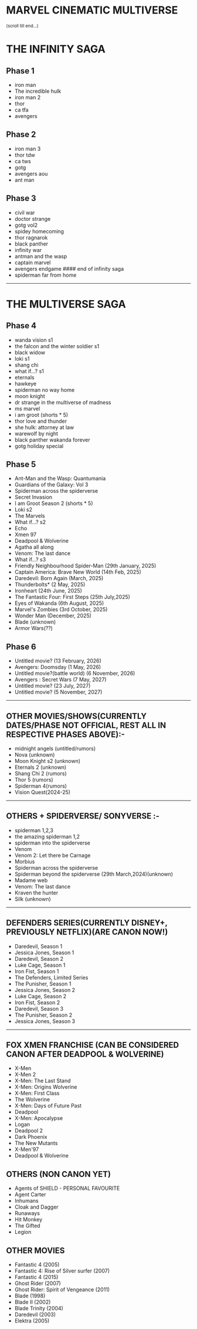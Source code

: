 # MARVEL CINEMATIC MULTIVERSE

<small>(scroll till end...)</small>

# THE INFINITY SAGA

## Phase 1

- iron man
- The incredible hulk
- iron man 2
- thor
- ca tfa
- avengers

## Phase 2

- iron man 3
- thor tdw
- ca tws
- gotg
- avengers aou
- ant man

## Phase 3

- civil war
- doctor strange
- gotg vol2
- spidey homecoming
- thor ragnarok
- black panther
- infinity war
- antman and the wasp
- captain marvel
- avengers endgame #### end of infinity saga
- spiderman far from home

<hr/>

# THE MULTIVERSE SAGA

## Phase 4

- wanda vision s1
- the falcon and the winter soldier s1
- black widow
- loki s1
- shang chi
- what if...? s1
- eternals
- hawkeye
- spiderman no way home
- moon knight
- dr strange in the multiverse of madness
- ms marvel
- i am groot (shorts \* 5)
- thor love and thunder
- she hulk: attorney at law
- warewolf by night
- black panther wakanda forever
- gotg holiday special

## Phase 5

- Ant-Man and the Wasp: Quantumania
- Guardians of the Galaxy: Vol 3
- Spiderman across the spiderverse
- Secret Invasion
- I am Groot Season 2 (shorts \* 5)
- Loki s2
- The Marvels
- What if...? s2
- Echo
- Xmen 97
- Deadpool & Wolverine
- Agatha all along
- Venom: The last dance
- What if...? s3
- Friendly Neighbourhood Spider-Man (29th January, 2025)
- Captain America: Brave New World (14th Feb, 2025)
- Daredevil: Born Again (March, 2025)
- Thunderbolts\* (2 May, 2025)
- Ironheart (24th June, 2025)
- The Fantastic Four: First Steps (25th July,2025)
- Eyes of Wakanda (6th August, 2025)
- Marvel's Zombies (3rd October, 2025)
- Wonder Man (December, 2025)
- Blade (unknown)
- Armor Wars(??)

## Phase 6

- Untitled movie? (13 February, 2026)
- Avengers: Doomsday (1 May, 2026)
- Untitled movie?(battle world) (6 November, 2026)
- Avengers : Secret Wars (7 May, 2027)
- Untitled movie? (23 July, 2027)
- Untitled movie? (5 November, 2027)

<hr>

## OTHER MOVIES/SHOWS(CURRENTLY DATES/PHASE NOT OFFICIAL, REST ALL IN RESPECTIVE PHASES ABOVE):-

- midnight angels (untitled/rumors)
- Nova (unknown)
- Moon Knight s2 (unknown)
- Eternals 2 (unknown)
- Shang Chi 2 (rumors)
- Thor 5 (rumors)
- Spiderman 4(rumors)
- Vision Quest(2024-25)

<hr>

## OTHERS + SPIDERVERSE/ SONYVERSE :-

- spiderman 1,2,3
- the amazing spiderman 1,2
- spiderman into the spiderverse
- Venom
- Venom 2: Let there be Carnage
- Morbius
- Spiderman across the spiderverse
- Spiderman beyond the spiderverse (29th March,2024)(unknown)
- Madame web
- Venom: The last dance
- Kraven the hunter
- Silk (unknown)

<hr>

## DEFENDERS SERIES(CURRENTLY DISNEY+, PREVIOUSLY NETFLIX)(ARE CANON NOW!)

- Daredevil, Season 1
- Jessica Jones, Season 1
- Daredevil, Season 2
- Luke Cage, Season 1
- Iron Fist, Season 1
- The Defenders, Limited Series
- The Punisher, Season 1
- Jessica Jones, Season 2
- Luke Cage, Season 2
- Iron Fist, Season 2
- Daredevil, Season 3
- The Punisher, Season 2
- Jessica Jones, Season 3

<hr>

## FOX XMEN FRANCHISE (CAN BE CONSIDERED CANON AFTER DEADPOOL & WOLVERINE)

- X-Men
- X-Men 2
- X-Men: The Last Stand
- X-Men: Origins Wolverine
- X-Men: First Class
- The Wolverine
- X-Men: Days of Future Past
- Deadpool
- X-Men: Apocalypse
- Logan
- Deadpool 2
- Dark Phoenix
- The New Mutants
- X-Men'97
- Deadpool & Wolverine

## OTHERS (NON CANON YET)

- Agents of SHIELD - PERSONAL FAVOURITE
- Agent Carter
- Inhumans
- Cloak and Dagger
- Runaways
- Hit Monkey
- The Gifted
- Legion

## OTHER MOVIES

- Fantastic 4 (2005)
- Fantastic 4: Rise of Silver surfer (2007)
- Fantastic 4 (2015)
- Ghost Rider (2007)
- Ghost Rider: Spirit of Vengeance (2011)
- Blade (1998)
- Blade II (2002)
- Blade Trinity (2004)
- Daredevil (2003)
- Elektra (2005)
